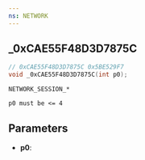 ```yaml
---
ns: NETWORK
---
```

## _0xCAE55F48D3D7875C

```c
// 0xCAE55F48D3D7875C 0x5BE529F7
void _0xCAE55F48D3D7875C(int p0);
```

```
NETWORK_SESSION_*

p0 must be <= 4
```

## Parameters
* **p0**: 

